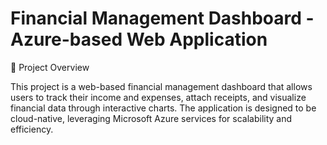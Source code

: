 # Financial Management Dashboard - Azure-based Web Application

📌 Project Overview

This project is a web-based financial management dashboard that allows users to track their income and expenses, attach receipts, and visualize financial data through interactive charts. The application is designed to be cloud-native, leveraging Microsoft Azure services for scalability and efficiency.


